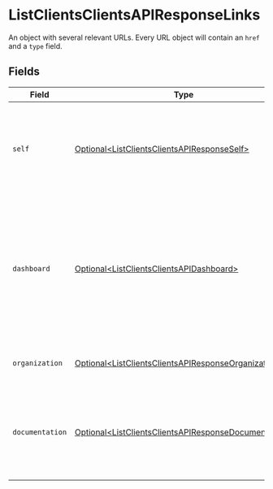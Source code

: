 # ListClientsClientsAPIResponseLinks

An object with several relevant URLs. Every URL object will contain an `href` and a `type` field.


## Fields

| Field                                                                                                                                    | Type                                                                                                                                     | Required                                                                                                                                 | Description                                                                                                                              |
| ---------------------------------------------------------------------------------------------------------------------------------------- | ---------------------------------------------------------------------------------------------------------------------------------------- | ---------------------------------------------------------------------------------------------------------------------------------------- | ---------------------------------------------------------------------------------------------------------------------------------------- |
| `self`                                                                                                                                   | [Optional\<ListClientsClientsAPIResponseSelf>](../../models/operations/ListClientsClientsAPIResponseSelf.md)                             | :heavy_minus_sign:                                                                                                                       | In v2 endpoints, URLs are commonly represented as objects with an `href` and `type` field.                                               |
| `dashboard`                                                                                                                              | [Optional\<ListClientsClientsAPIDashboard>](../../models/operations/ListClientsClientsAPIDashboard.md)                                   | :heavy_minus_sign:                                                                                                                       | Direct link to the onboarding process in the Mollie dashboard. The merchant can be redirected to this page to<br/>complete their onboarding. |
| `organization`                                                                                                                           | [Optional\<ListClientsClientsAPIResponseOrganization>](../../models/operations/ListClientsClientsAPIResponseOrganization.md)             | :heavy_minus_sign:                                                                                                                       | The API resource URL of the organization.                                                                                                |
| `documentation`                                                                                                                          | [Optional\<ListClientsClientsAPIResponseDocumentation>](../../models/operations/ListClientsClientsAPIResponseDocumentation.md)           | :heavy_minus_sign:                                                                                                                       | In v2 endpoints, URLs are commonly represented as objects with an `href` and `type` field.                                               |